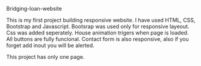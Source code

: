  Bridging-loan-website
 
 
 This is my first project building responsive website. I have used HTML, CSS, Bootstrap and Javascript. Bootsrap was used only for responsive layeout. 
 Css was added seperately. 
 House animation trigers when page is loaded. All buttons are fully funcional. Contact form is also responsive, also if you forget add inout you will be alerted. 
 
 This project has only one page. 
 
 
